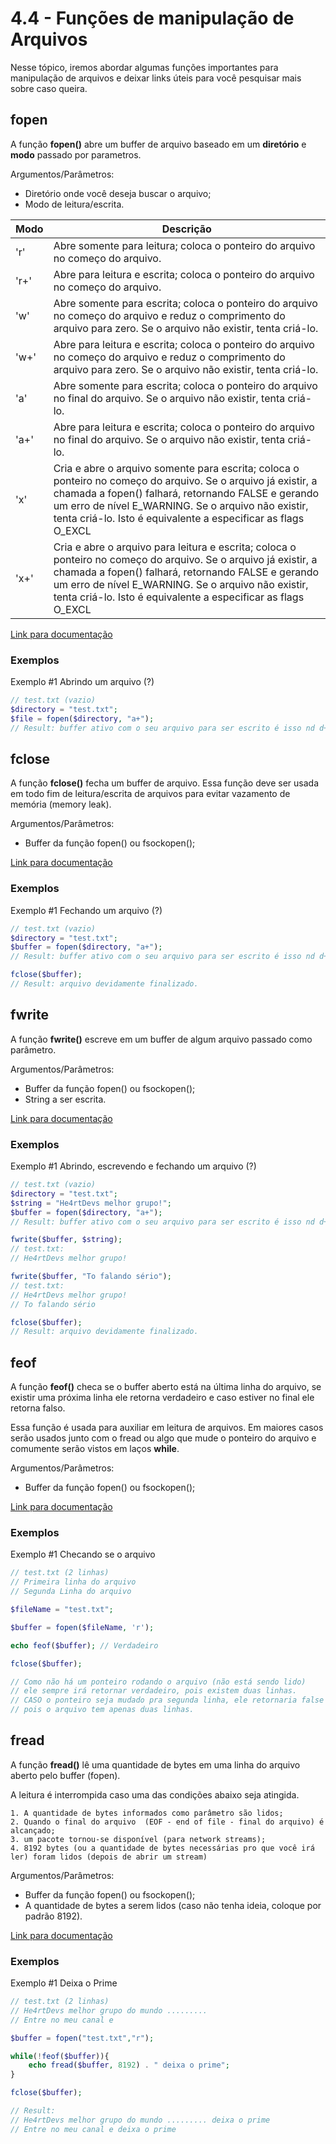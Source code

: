 # 4.4 - Funções de manipulação de Arquivos

Nesse tópico, iremos abordar algumas funções importantes para manipulação de arquivos e deixar links úteis para você pesquisar mais sobre caso queira.

## fopen

A função **fopen()** abre um buffer de arquivo baseado em um **diretório** e **modo** passado por parametros.

Argumentos/Parâmetros:

- Diretório onde você deseja buscar o arquivo;
- Modo de leitura/escrita.

| Modo | Descrição                                                                                                                                                                                                                                                                                    |
| ---- | -------------------------------------------------------------------------------------------------------------------------------------------------------------------------------------------------------------------------------------------------------------------------------------------- |
| 'r'  | Abre somente para leitura; coloca o ponteiro do arquivo no começo do arquivo.                                                                                                                                                                                                                |
| 'r+' | Abre para leitura e escrita; coloca o ponteiro do arquivo no começo do arquivo.                                                                                                                                                                                                              |
| 'w'  | Abre somente para escrita; coloca o ponteiro do arquivo no começo do arquivo e reduz o comprimento do arquivo para zero. Se o arquivo não existir, tenta criá-lo.                                                                                                                            |
| 'w+' | Abre para leitura e escrita; coloca o ponteiro do arquivo no começo do arquivo e reduz o comprimento do arquivo para zero. Se o arquivo não existir, tenta criá-lo.                                                                                                                          |
| 'a'  | Abre somente para escrita; coloca o ponteiro do arquivo no final do arquivo. Se o arquivo não existir, tenta criá-lo.                                                                                                                                                                        |
| 'a+' | Abre para leitura e escrita; coloca o ponteiro do arquivo no final do arquivo. Se o arquivo não existir, tenta criá-lo.                                                                                                                                                                      |
| 'x'  | Cria e abre o arquivo somente para escrita; coloca o ponteiro no começo do arquivo. Se o arquivo já existir, a chamada a fopen() falhará, retornando FALSE e gerando um erro de nível E_WARNING. Se o arquivo não existir, tenta criá-lo. Isto é equivalente a especificar as flags O_EXCL   | O_CREAT para a chamada de sistema open(2). |
| 'x+' | Cria e abre o arquivo para leitura e escrita; coloca o ponteiro no começo do arquivo. Se o arquivo já existir, a chamada a fopen() falhará, retornando FALSE e gerando um erro de nível E_WARNING. Se o arquivo não existir, tenta criá-lo. Isto é equivalente a especificar as flags O_EXCL | O_CREAT para a chamada de sistema open(2). |

[Link para documentação](https://www.php.net/manual/pt_BR/function.fopen)

### Exemplos

Exemplo #1
Abrindo um arquivo (?)

```php
// test.txt (vazio)
$directory = "test.txt";
$file = fopen($directory, "a+");
// Result: buffer ativo com o seu arquivo para ser escrito é isso nd d+
```

## fclose

A função **fclose()** fecha um buffer de arquivo. Essa função deve ser usada em todo fim de leitura/escrita de arquivos para evitar vazamento de memória (memory leak).

Argumentos/Parâmetros:

- Buffer da função fopen() ou fsockopen();

[Link para documentação](https://www.php.net/manual/pt_BR/function.fclose)

### Exemplos

Exemplo #1
Fechando um arquivo (?)

```php
// test.txt (vazio)
$directory = "test.txt";
$buffer = fopen($directory, "a+");
// Result: buffer ativo com o seu arquivo para ser escrito é isso nd d+

fclose($buffer);
// Result: arquivo devidamente finalizado.
```

## fwrite

A função **fwrite()** escreve em um buffer de algum arquivo passado como parâmetro.

Argumentos/Parâmetros:

- Buffer da função fopen() ou fsockopen();
- String a ser escrita.

[Link para documentação](https://www.php.net/manual/pt_BR/function.fwrite)

### Exemplos

Exemplo #1
Abrindo, escrevendo e fechando um arquivo (?)

```php
// test.txt (vazio)
$directory = "test.txt";
$string = "He4rtDevs melhor grupo!";
$buffer = fopen($directory, "a+");
// Result: buffer ativo com o seu arquivo para ser escrito é isso nd d+

fwrite($buffer, $string);
// test.txt:
// He4rtDevs melhor grupo!

fwrite($buffer, "To falando sério");
// test.txt:
// He4rtDevs melhor grupo!
// To falando sério

fclose($buffer);
// Result: arquivo devidamente finalizado.
```

## feof

A função **feof()** checa se o buffer aberto está na última linha do arquivo, se existir uma próxima linha ele retorna verdadeiro e caso estiver no final ele retorna falso.

Essa função é usada para auxiliar em leitura de arquivos. Em maiores casos serão usados junto com o fread ou algo que mude o ponteiro do arquivo e comumente serão vistos em laços **while**.

Argumentos/Parâmetros:

- Buffer da função fopen() ou fsockopen();

[Link para documentação](https://www.php.net/manual/pt_BR/function.feof)

### Exemplos

Exemplo #1 Checando se o arquivo

```php
// test.txt (2 linhas)
// Primeira linha do arquivo
// Segunda Linha do arquivo

$fileName = "test.txt";

$buffer = fopen($fileName, 'r');

echo feof($buffer); // Verdadeiro

fclose($buffer);

// Como não há um ponteiro rodando o arquivo (não está sendo lido)
// ele sempre irá retornar verdadeiro, pois existem duas linhas.
// CASO o ponteiro seja mudado pra segunda linha, ele retornaria false
// pois o arquivo tem apenas duas linhas.

```

## fread

A função **fread()** lê uma quantidade de bytes em uma linha do arquivo aberto pelo buffer (fopen).

A leitura é interrompida caso uma das condições abaixo seja atingida.

    1. A quantidade de bytes informados como parâmetro são lidos;
    2. Quando o final do arquivo  (EOF - end of file - final do arquivo) é alcançado;
    3. um pacote tornou-se disponível (para network streams);
    4. 8192 bytes (ou a quantidade de bytes necessárias pro que você irá ler) foram lidos (depois de abrir um stream)

Argumentos/Parâmetros:

- Buffer da função fopen() ou fsockopen();
- A quantidade de bytes a serem lidos (caso não tenha ideia, coloque por padrão 8192).

[Link para documentação](https://www.php.net/manual/pt_BR/function.fwrite)

### Exemplos

Exemplo #1 Deixa o Prime

```php
// test.txt (2 linhas)
// He4rtDevs melhor grupo do mundo .........
// Entre no meu canal e

$buffer = fopen("test.txt","r");

while(!feof($buffer)){
	echo fread($buffer, 8192) . " deixa o prime";
}

fclose($buffer);

// Result:
// He4rtDevs melhor grupo do mundo ......... deixa o prime
// Entre no meu canal e deixa o prime
```
